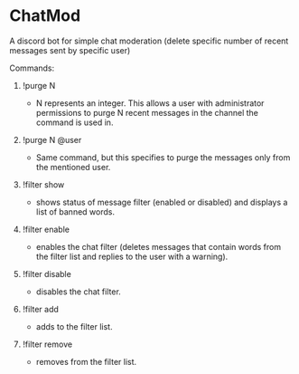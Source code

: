 # ChatMod
A discord bot for simple chat moderation (delete specific number of recent messages sent by specific user)

Commands:
1. !purge N
	- N represents an integer. This allows a user with administrator permissions to purge N recent messages in the channel the command is used in. 

2. !purge N @user
	- Same command, but this specifies to purge the messages only from the mentioned user.
	
3. !filter show
	- shows status of message filter (enabled or disabled) and displays a list of banned words.

4. !filter enable
	- enables the chat filter (deletes messages that contain words from the filter list and replies to the user with a warning).
	
5. !filter disable
	- disables the chat filter.

6. !filter add <word>
	- adds <word> to the filter list.
	
7. !filter remove <word>
	- removes <word> from the filter list.